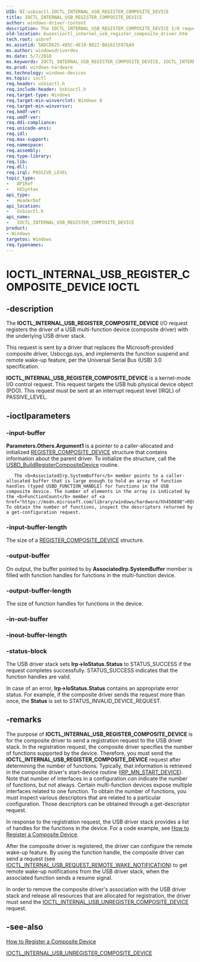 ```yaml
---
UID: NI:usbioctl.IOCTL_INTERNAL_USB_REGISTER_COMPOSITE_DEVICE
title: IOCTL_INTERNAL_USB_REGISTER_COMPOSITE_DEVICE
author: windows-driver-content
description: The IOCTL_INTERNAL_USB_REGISTER_COMPOSITE_DEVICE I/O request registers the driver of a USB multi-function device (composite driver) with the underlying USB driver stack.
old-location: buses\ioctl_internal_usb_register_composite_driver.htm
tech.root: usbref
ms.assetid: 5ADCD625-485C-4E18-B022-BA1611F87EA9
ms.author: windowsdriverdev
ms.date: 5/7/2018
ms.keywords: IOCTL_INTERNAL_USB_REGISTER_COMPOSITE_DEVICE, IOCTL_INTERNAL_USB_REGISTER_COMPOSITE_DEVICE control, IOCTL_INTERNAL_USB_REGISTER_COMPOSITE_DEVICE control code [Buses], buses.ioctl_internal_usb_register_composite_driver, usbioctl/IOCTL_INTERNAL_USB_REGISTER_COMPOSITE_DEVICE
ms.prod: windows-hardware
ms.technology: windows-devices
ms.topic: ioctl
req.header: usbioctl.h
req.include-header: Usbioctl.h
req.target-type: Windows
req.target-min-winverclnt: Windows 8
req.target-min-winversvr: 
req.kmdf-ver: 
req.umdf-ver: 
req.ddi-compliance: 
req.unicode-ansi: 
req.idl: 
req.max-support: 
req.namespace: 
req.assembly: 
req.type-library: 
req.lib: 
req.dll: 
req.irql: PASSIVE_LEVEL
topic_type:
-	APIRef
-	kbSyntax
api_type:
-	HeaderDef
api_location:
-	Usbioctl.h
api_name:
-	IOCTL_INTERNAL_USB_REGISTER_COMPOSITE_DEVICE
product:
- Windows
targetos: Windows
req.typenames: 
---
```


# IOCTL_INTERNAL_USB_REGISTER_COMPOSITE_DEVICE IOCTL


## -description



The <b>IOCTL_INTERNAL_USB_REGISTER_COMPOSITE_DEVICE</b> 
   I/O request registers the driver of a USB  multi-function device (composite driver) with the underlying USB driver stack.



This request is sent by a driver that replaces the Microsoft-provided composite driver, Usbccgp.sys, and implements the function suspend and remote wake-up feature, per the Universal Serial Bus (USB) 3.0 specification.



<b>IOCTL_INTERNAL_USB_REGISTER_COMPOSITE_DEVICE</b> is a kernel-mode I/O control request. This request targets the USB hub physical device object (PDO). This request must be sent at an interrupt request level (IRQL) of PASSIVE_LEVEL.


## -ioctlparameters




### -input-buffer

<b>Parameters.Others.Argument1</b> is a pointer to a caller-allocated and initialized <a href="https://msdn.microsoft.com/library/windows/hardware/hh450898">REGISTER_COMPOSITE_DEVICE</a> structure that contains information about the parent driver. To initialize the structure, call the <a href="https://msdn.microsoft.com/library/windows/hardware/hh406229">USBD_BuildRegisterCompositeDevice</a> routine.


       The <b>AssociatedIrp.SystemBuffer</b> member points to a caller-allocated buffer that is large enough to hold an array of function handles (typed USBD_FUNCTION_HANDLE) for functions in the USB composite device. The number of elements in the array is indicated by the <b>FunctionCount</b> member of <a href="https://msdn.microsoft.com/library/windows/hardware/hh450898">REGISTER_COMPOSITE_DEVICE</a>. To obtain the number of functions, inspect the descriptors returned by a get-configuration request.


### -input-buffer-length

The size of a <a href="https://msdn.microsoft.com/library/windows/hardware/hh450898">REGISTER_COMPOSITE_DEVICE</a> structure.


### -output-buffer

On output, the buffer pointed to by <b>AssociatedIrp.SystemBuffer</b> member is filled with function handles for functions in the multi-function device.


### -output-buffer-length

The size of function handles for functions in the device.


### -in-out-buffer








### -inout-buffer-length








### -status-block

The USB driver stack sets <b>Irp-&gt;IoStatus.Status</b> to STATUS_SUCCESS if the request completes successfully. STATUS_SUCCESS indicates that the function handles are valid.

In case of an error,  <b>Irp-&gt;IoStatus.Status</b> contains an appropriate error status. For example, if the composite driver sends the request more than once, the <b>Status</b> is set to STATUS_INVALID_DEVICE_REQUEST.


## -remarks



The purpose of <b>IOCTL_INTERNAL_USB_REGISTER_COMPOSITE_DEVICE</b> is for the composite driver to send a registration request to the USB driver stack. In the registration request, the composite driver specifies the number of functions supported by the device. Therefore, you must send the <b>IOCTL_INTERNAL_USB_REGISTER_COMPOSITE_DEVICE</b> request  after determining the number of functions.  Typically, that information is retrieved in the composite driver's start-device routine (<a href="https://msdn.microsoft.com/library/windows/hardware/ff551749">IRP_MN_START_DEVICE</a>). Note that number of interfaces in a configuration <i>can</i> indicate the number of functions, but not always. Certain multi-function devices expose multiple interfaces related to one function. To obtain the number of functions, you must inspect various descriptors that are related to a particular configuration. Those descriptors can be obtained through a get-descriptor request. 

In response to the registration request, the USB driver stack provides a list of handles for the functions in the device. For a code example, see <a href="https://msdn.microsoft.com/library/windows/hardware/hh450897">How to Register a Composite Device</a>.

After the composite driver is registered, the driver can configure the remote wake-up feature. By using the function handle, the composite driver can send a request (see <a href="https://msdn.microsoft.com/library/windows/hardware/hh450856">IOCTL_INTERNAL_USB_REQUEST_REMOTE_WAKE_NOTIFICATION</a>)  to get remote wake-up notifications from the USB driver stack, when the associated function sends a resume signal. 

In order to remove the composite driver's association with the USB driver stack and release all resources that are allocated for registration, the driver must send the <a href="https://msdn.microsoft.com/library/windows/hardware/hh450855">IOCTL_INTERNAL_USB_UNREGISTER_COMPOSITE_DEVICE</a> request. 




## -see-also




<a href="https://msdn.microsoft.com/library/windows/hardware/hh450897">How to Register a Composite Device</a>



<a href="https://msdn.microsoft.com/library/windows/hardware/hh450855">IOCTL_INTERNAL_USB_UNREGISTER_COMPOSITE_DEVICE</a>
 

 


